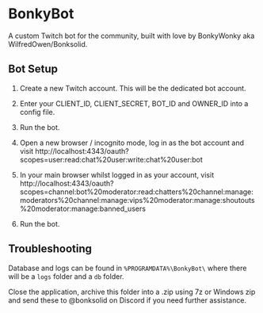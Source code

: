 # BonkyBot
A custom Twitch bot for the community, built with love by BonkyWonky aka WilfredOwen/Bonksolid.

## Bot Setup

1. Create a new Twitch account. This will be the dedicated bot account.

2. Enter your CLIENT_ID, CLIENT_SECRET, BOT_ID and OWNER_ID into a config file.

3. Run the bot.

4. Open a new browser / incognito mode, log in as the bot account and visit http://localhost:4343/oauth?scopes=user:read:chat%20user:write:chat%20user:bot

5. In your main browser whilst logged in as your account, visit http://localhost:4343/oauth?scopes=channel:bot%20moderator:read:chatters%20channel:manage:moderators%20channel:manage:vips%20moderator:manage:shoutouts%20moderator:manage:banned_users

6. Run the bot.

## Troubleshooting

Database and logs can be found in `%PROGRAMDATA%\BonkyBot\` where there will be a `logs` folder and a `db` folder.

Close the application, archive this folder into a .zip using 7z or Windows zip and send these to @bonksolid on Discord if you need further assistance.